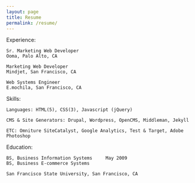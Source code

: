 ```yaml
---
layout: page
title: Resume
permalink: /resume/
---
```


Experience:

	Sr. Marketing Web Developer        
	Ooma, Palo Alto, CA	
	
	Marketing Web Developer           
	Mindjet, San Francisco, CA
	
	Web Systems Engineer               
	E.mochila, San Francisco, CA
	

Skills: 

	Languages: HTML(5), CSS(3), Javascript (jQuery)
	
	CMS & Site Generators: Drupal, Wordpress, OpenCMS, Middleman, Jekyll 
	
	ETC: Omniture SiteCatalyst, Google Analytics, Test & Target, Adobe Photoshop
	
	
	
	
Education: 

    BS, Business Information Systems     May 2009
    BS, Business E-commerce Systems
	
	San Francisco State University, San Francisco, CA
								
	